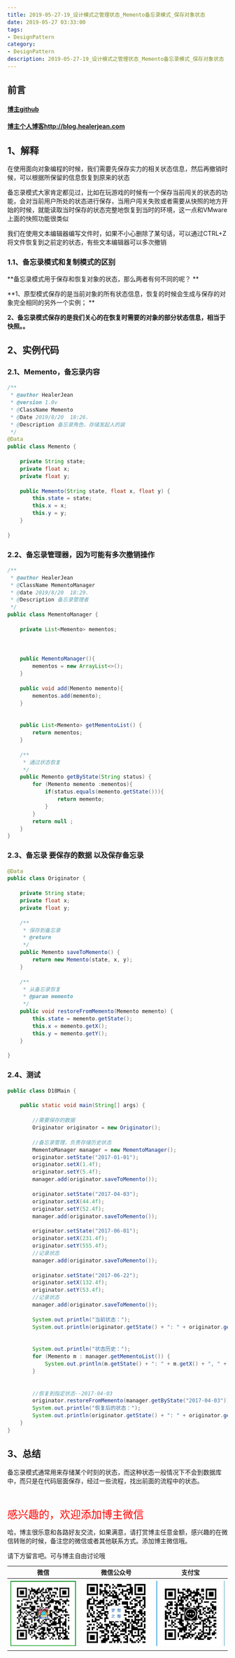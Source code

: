 ```yaml
---
title: 2019-05-27-19_设计模式之管理状态_Memento备忘录模式_保存对象状态
date: 2019-05-27 03:33:00
tags: 
- DesignPattern
category: 
- DesignPattern
description: 2019-05-27-19_设计模式之管理状态_Memento备忘录模式_保存对象状态
---
```


<!-- 

https://raw.githubusercontent.com/HealerJean/HealerJean.github.io/master/blogImages/
　　首行缩进

<font  clalss="healerColor" color="red" size="5" >     </font>

<font  clalss="healerSize"  size="5" >     </font>
-->




## 前言

#### [博主github](https://github.com/HealerJean)
#### [博主个人博客http://blog.healerjean.com](http://HealerJean.github.io)    



## 1、解释





在使用面向对象编程的时候，我们需要先保存实力的相关状态信息，然后再撤销时候，可以根据所保留的信息恢复到原来的状态   



备忘录模式大家肯定都见过，比如在玩游戏的时候有一个保存当前闯关的状态的功能，会对当前用户所处的状态进行保存，当用户闯关失败或者需要从快照的地方开始的时候，就能读取当时保存的状态完整地恢复到当时的环境，这一点和VMware上面的快照功能很类似     

我们在使用文本编辑器编写文件时，如果不小心删除了某句话，可以通过CTRL+Z 将文件恢复到之前定的状态，有些文本编辑器可以多次撤销    



### 1.1、备忘录模式和复制模式的区别

**备忘录模式用于保存和恢复对象的状态，那么两者有何不同的呢？     **

**1、原型模式保存的是当前对象的所有状态信息，恢复的时候会生成与保存的对象完全相同的另外一个实例；     **

**2、备忘录模式保存的是我们关心的在恢复时需要的对象的部分状态信息，相当于快照。。**



## 2、实例代码



### 2.1、Memento，备忘录内容

```java
/**
 * @author HealerJean
 * @version 1.0v
 * @ClassName Memento
 * @Date 2019/8/20  18:26.
 * @Description 备忘录角色，存储发起人的装
 */
@Data
public class Memento {

    private String state;
    private float x;
    private float y;

    public Memento(String state, float x, float y) {
        this.state = state;
        this.x = x;
        this.y = y;
    }

}

```



### 2.2、备忘录管理器，因为可能有多次撤销操作

```java
/**
 * @author HealerJean
 * @ClassName MementoManager
 * @date 2019/8/20  18:29.
 * @Description 备忘录管理者
 */
public class MementoManager {

    private List<Memento> mementos;



    public MementoManager(){
        mementos = new ArrayList<>();
    }

    public void add(Memento memento){
        mementos.add(memento);
    }


    public List<Memento> getMementoList() {
        return mementos;
    }

    /**
     * 通过状态恢复
     */
    public Memento getByState(String status) {
        for (Memento memento :mementos){
            if(status.equals(memento.getState())){
                return memento;
            }
        }
        return null ;
    }
}

```



### 2.3、备忘录 要保存的数据 以及保存备忘录

```java
@Data
public class Originator {

    private String state;
    private float x;
    private float y;

    /**
     * 保存到备忘录
     * @return
     */
    public Memento saveToMemento() {
        return new Memento(state, x, y);
    }

    /**
     * 从备忘录恢复
     * @param memento
     */
    public void restoreFromMemento(Memento memento) {
        this.state = memento.getState();
        this.x = memento.getX();
        this.y = memento.getY();
    }

}

```



### 2.4、测试

```java
public class D18Main {

    public static void main(String[] args) {

        //需要保存的数据
        Originator originator = new Originator();

        //备忘录管理，负责存储历史状态
        MementoManager manager = new MementoManager();
        originator.setState("2017-01-01");
        originator.setX(1.4f);
        originator.setY(5.4f);
        manager.add(originator.saveToMemento());

        originator.setState("2017-04-03");
        originator.setX(44.4f);
        originator.setY(52.4f);
        manager.add(originator.saveToMemento());

        originator.setState("2017-06-01");
        originator.setX(231.4f);
        originator.setY(555.4f);
        //记录状态
        manager.add(originator.saveToMemento());

        originator.setState("2017-06-22");
        originator.setX(132.4f);
        originator.setY(53.4f);
        //记录状态
        manager.add(originator.saveToMemento());

        System.out.println("当前状态：");
        System.out.println(originator.getState() + ": " + originator.getX() + ", " + originator.getY());


        System.out.println("状态历史：");
        for (Memento m : manager.getMementoList()) {
            System.out.println(m.getState() + ": " + m.getX() + ", " + m.getY());
        }


        //恢复到指定状态--2017-04-03
        originator.restoreFromMemento(manager.getByState("2017-04-03"));
        System.out.println("恢复后的状态：");
        System.out.println(originator.getState() + ": " + originator.getX() + ", " + originator.getY());
    }
}
```





## 3、总结

备忘录模式通常用来存储某个时刻的状态，而这种状态一般情况下不会到数据库中，而只是在代码层面保存，经过一些流程，找出前面的流程中的状态。













<br/>
<br/>

<font  color="red" size="5" >     
感兴趣的，欢迎添加博主微信
 </font>

<br/>



哈，博主很乐意和各路好友交流，如果满意，请打赏博主任意金额，感兴趣的在微信转账的时候，备注您的微信或者其他联系方式。添加博主微信哦。    

请下方留言吧。可与博主自由讨论哦

|微信 | 微信公众号|支付宝|
|:-------:|:-------:|:------:|
| ![微信](https://raw.githubusercontent.com/HealerJean/HealerJean.github.io/master/assets/img/tctip/weixin.jpg)|![微信公众号](https://raw.githubusercontent.com/HealerJean/HealerJean.github.io/master/assets/img/my/qrcode_for_gh_a23c07a2da9e_258.jpg)|![支付宝](https://raw.githubusercontent.com/HealerJean/HealerJean.github.io/master/assets/img/tctip/alpay.jpg) |



<!-- Gitalk 评论 start  -->

<link rel="stylesheet" href="https://unpkg.com/gitalk/dist/gitalk.css">
<script src="https://unpkg.com/gitalk@latest/dist/gitalk.min.js"></script> 
<div id="gitalk-container"></div>    
 <script type="text/javascript">
    var gitalk = new Gitalk({
		clientID: `1d164cd85549874d0e3a`,
		clientSecret: `527c3d223d1e6608953e835b547061037d140355`,
		repo: `HealerJean.github.io`,
		owner: 'HealerJean',
		admin: ['HealerJean'],
		id: 'qBQvKbgjTuEANnOo',
    });
    gitalk.render('gitalk-container');
</script> 


<!-- Gitalk end -->


